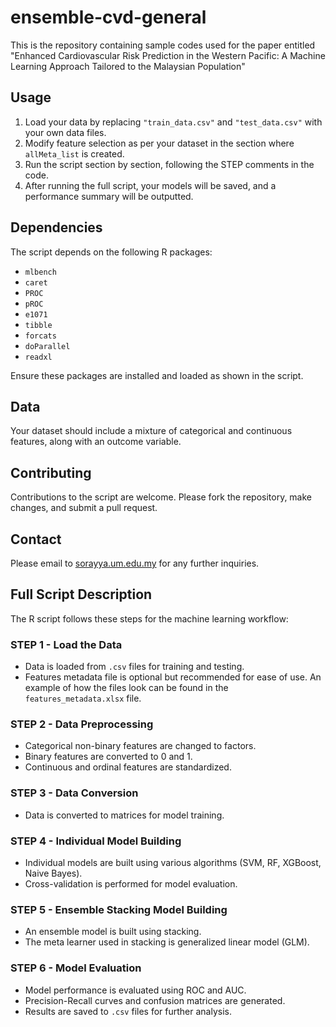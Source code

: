 # ensemble-cvd-general
This is the repository containing sample codes used for the paper entitled "Enhanced Cardiovascular Risk Prediction in the Western Pacific: A Machine Learning Approach Tailored to the Malaysian Population"

## Usage
1. Load your data by replacing `"train_data.csv"` and `"test_data.csv"` with your own data files.
2. Modify feature selection as per your dataset in the section where `allMeta_list` is created.
3. Run the script section by section, following the STEP comments in the code.
4. After running the full script, your models will be saved, and a performance summary will be outputted.

## Dependencies
The script depends on the following R packages:
- `mlbench`
- `caret`
- `PROC`
- `pROC`
- `e1071`
- `tibble`
- `forcats`
- `doParallel`
- `readxl`

Ensure these packages are installed and loaded as shown in the script.

## Data
Your dataset should include a mixture of categorical and continuous features, along with an outcome variable.

## Contributing
Contributions to the script are welcome. Please fork the repository, make changes, and submit a pull request.

## Contact
Please email to [sorayya.um.edu.my](mailto:sorayya.um.edu.my) for any further inquiries.

## Full Script Description
The R script follows these steps for the machine learning workflow:

### STEP 1 - Load the Data
- Data is loaded from `.csv` files for training and testing.
- Features metadata file is optional but recommended for ease of use. An example of how the files look can be found in the `features_metadata.xlsx` file.

### STEP 2 - Data Preprocessing
- Categorical non-binary features are changed to factors.
- Binary features are converted to 0 and 1.
- Continuous and ordinal features are standardized.

### STEP 3 - Data Conversion
- Data is converted to matrices for model training.

### STEP 4 - Individual Model Building
- Individual models are built using various algorithms (SVM, RF, XGBoost, Naive Bayes).
- Cross-validation is performed for model evaluation.

### STEP 5 - Ensemble Stacking Model Building
- An ensemble model is built using stacking.
- The meta learner used in stacking is generalized linear model (GLM).

### STEP 6 - Model Evaluation
- Model performance is evaluated using ROC and AUC.
- Precision-Recall curves and confusion matrices are generated.
- Results are saved to `.csv` files for further analysis.
